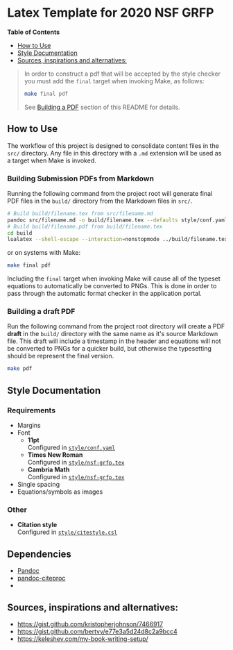 # Latex Template for 2020 NSF GRFP

**Table of Contents**
  - [How to Use](#how-to-use)
  - [Style Documentation](#style-documentation)
  - [Sources, inspirations and alternatives:](#sources-inspirations-and-alternatives)


> In order to construct a pdf that will be accepted by the style checker you must add the `final` target when invoking Make, as follows:
>
>```bash
>make final pdf
>```
> See [Building a PDF](#building-a-pdf) section of this README for details.

## How to Use

The workflow of this project is designed to consolidate content files in the `src/` directory. Any file in this directory with a `.md` extension will be used as a target when Make is invoked.

### Building Submission PDFs from Markdown

Running the following command from the project root will generate final PDF files in the `build/` directory from the Markdown files in `src/`.

```bash
# Build build/filename.tex from src/filename.md
pandoc src/filename.md -o build/filename.tex --defaults style/conf.yaml --template style/temp.tex -H style/nsf-grfp.tex -F pandoc-citeproc -V timestampFlag=false
# Build build/filename.pdf from build/filename.tex
cd build
lualatex --shell-escape --interaction=nonstopmode ../build/filename.tex -o filname.pdf
```

or on systems with Make:

```bash
make final pdf
```

Including the `final` target when invoking Make will cause all of the typeset equations to automatically be converted to PNGs. This is done in order to pass through the automatic format checker in the application portal.

### Building a draft PDF

Run the following command from the project root directory will create a PDF **draft** in the `build/` directory with the same name as it's source Markdown file. This draft will include a timestamp in the header and equations will not be converted to PNGs for a quicker build, but otherwise the typesetting should be represent the final version.

```bash
make pdf
```

## Style Documentation

### Requirements

- Margins
- Font
  - **11pt** \
    Configured in [`style/conf.yaml`](style/conf.yaml)
  - **Times New Roman** \
    Configured in [`style/nsf-grfp.tex`](style/nsf-grfp.tex)
  - **Cambria Math** \
    Configured in [`style/nsf-grfp.tex`](style/nsf-grfp.tex)
- Single spacing
- Equations/symbols as images

### Other

- **Citation style** \
  Configured in [`style/citestyle.csl`](style/citestyle.csl)

## Dependencies

- [Pandoc]()
- [pandoc-citeproc]()
- 


## Sources, inspirations and alternatives:

  - https://gist.github.com/kristopherjohnson/7466917
  - https://gist.github.com/bertvv/e77e3a5d24d8c2a9bcc4
  - https://keleshev.com/my-book-writing-setup/
